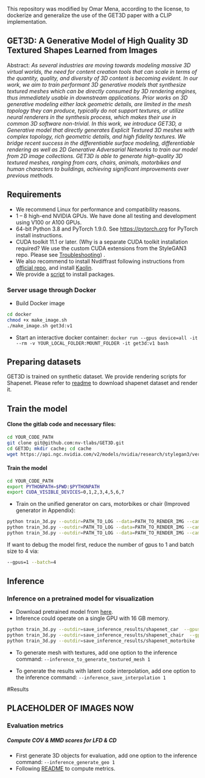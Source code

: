 This repository was modified by Omar Mena, according to the license, to dockerize and generalize the use of the GET3D paper with a CLIP implementation.

## GET3D: A Generative Model of High Quality 3D Textured Shapes Learned from Images

Abstract: *As several industries are moving towards modeling massive 3D virtual worlds,
the need for content creation tools that can scale in terms of the quantity, quality, and
diversity of 3D content is becoming evident. In our work, we aim to train performant 3D
generative models that synthesize textured meshes which can be directly consumed by 3D
rendering engines, thus immediately usable in downstream applications. Prior works on 3D
generative modeling either lack geometric details, are limited in the mesh topology they
can produce, typically do not support textures, or utilize neural renderers in the
synthesis process, which makes their use in common 3D software non-trivial. In this work,
we introduce GET3D, a Generative model that directly generates Explicit Textured 3D meshes
with complex topology, rich geometric details, and high fidelity textures. We bridge
recent success in the differentiable surface modeling, differentiable rendering as well as
2D Generative Adversarial Networks to train our model from 2D image collections. GET3D is
able to generate high-quality 3D textured meshes, ranging from cars, chairs, animals,
motorbikes and human characters to buildings, achieving significant improvements over
previous methods.*

## Requirements

* We recommend Linux for performance and compatibility reasons.
* 1 &ndash; 8 high-end NVIDIA GPUs. We have done all testing and development using V100 or A100
  GPUs.
* 64-bit Python 3.8 and PyTorch 1.9.0. See https://pytorch.org for PyTorch install
  instructions.
* CUDA toolkit 11.1 or later.  (Why is a separate CUDA toolkit installation required? We
  use the custom CUDA extensions from the StyleGAN3 repo. Please
  see [Troubleshooting](https://github.com/NVlabs/stylegan3/blob/main/docs/troubleshooting.md#why-is-cuda-toolkit-installation-necessary))
  .
* We also recommend to install Nvdiffrast following instructions
  from [official repo](https://github.com/NVlabs/nvdiffrast), and
  install [Kaolin](https://github.com/NVIDIAGameWorks/kaolin).
* We provide a [script](./install_get3d.sh) to install packages.

### Server usage through Docker

- Build Docker image

```bash
cd docker
chmod +x make_image.sh
./make_image.sh get3d:v1
```

- Start an interactive docker
  container: `docker run --gpus device=all -it --rm -v YOUR_LOCAL_FOLDER:MOUNT_FOLDER -it get3d:v1 bash`

## Preparing datasets

GET3D is trained on synthetic dataset. We provide rendering scripts for Shapenet. Please
refer to [readme](./render_shapenet_data/README.md) to download shapenet dataset and
render it.

## Train the model

#### Clone the gitlab code and necessary files:

```bash
cd YOUR_CODE_PATH
git clone git@github.com:nv-tlabs/GET3D.git
cd GET3D; mkdir cache; cd cache
wget https://api.ngc.nvidia.com/v2/models/nvidia/research/stylegan3/versions/1/files/metrics/inception-2015-12-05.pkl
```

#### Train the model

```bash
cd YOUR_CODE_PATH 
export PYTHONPATH=$PWD:$PYTHONPATH
export CUDA_VISIBLE_DEVICES=0,1,2,3,4,5,6,7
```

- Train on the unified generator on cars, motorbikes or chair (Improved generator in
  Appendix):

```bash
python train_3d.py --outdir=PATH_TO_LOG --data=PATH_TO_RENDER_IMG --camera_path PATH_TO_RENDER_CAMERA --gpus=8 --batch=32 --gamma=40 --data_camera_mode shapenet_car  --dmtet_scale 1.0  --use_shapenet_split 1  --one_3d_generator 1  --fp32 0
python train_3d.py --outdir=PATH_TO_LOG --data=PATH_TO_RENDER_IMG --camera_path PATH_TO_RENDER_CAMERA --gpus=8 --batch=32 --gamma=80 --data_camera_mode shapenet_motorbike  --dmtet_scale 1.0  --use_shapenet_split 1  --one_3d_generator 1  --fp32 0
python train_3d.py --outdir=PATH_TO_LOG --data=PATH_TO_RENDER_IMG --camera_path PATH_TO_RENDER_CAMERA --gpus=8 --batch=32 --gamma=400 --data_camera_mode shapenet_chair  --dmtet_scale 0.8  --use_shapenet_split 1  --one_3d_generator 1  --fp32 0
```

If want to debug the model first, reduce the number of gpus to 1 and batch size to 4 via:

```bash
--gpus=1 --batch=4
```

## Inference

### Inference on a pretrained model for visualization

- Download pretrained model from [here](https://drive.google.com/drive/folders/1oJ-FmyVYjIwBZKDAQ4N1EEcE9dJjumdW?usp=sharing).
- Inference could operate on a single GPU with 16 GB memory.

```bash
python train_3d.py --outdir=save_inference_results/shapenet_car  --gpus=1 --batch=4 --gamma=40 --data_camera_mode shapenet_car  --dmtet_scale 1.0  --use_shapenet_split 1  --one_3d_generator 1  --fp32 0 --inference_vis 1 --resume_pretrain MODEL_PATH
python train_3d.py --outdir=save_inference_results/shapenet_chair  --gpus=1 --batch=4 --gamma=40 --data_camera_mode shapenet_chair  --dmtet_scale 0.8  --use_shapenet_split 1  --one_3d_generator 1  --fp32 0 --inference_vis 1 --resume_pretrain MODEL_PATH
python train_3d.py --outdir=save_inference_results/shapenet_motorbike  --gpus=1 --batch=4 --gamma=40 --data_camera_mode shapenet_motorbike  --dmtet_scale 1.0  --use_shapenet_split 1  --one_3d_generator 1  --fp32 0 --inference_vis 1 --resume_pretrain MODEL_PATH
```

- To generate mesh with textures, add one option to the inference
  command: `--inference_to_generate_textured_mesh 1`

- To generate the results with latent code interpolation, add one option to the inference
  command: `--inference_save_interpolation 1`

#Results
## PLACEHOLDER OF IMAGES NOW

### Evaluation metrics

##### Compute COV & MMD scores for LFD & CD

- First generate 3D objects for evaluation, add one option to the inference
  command: `--inference_generate_geo 1`
- Following [README](./evaluation_scripts/README.md) to compute metrics.
